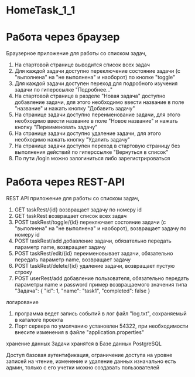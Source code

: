 # HomeTask_1_1

# Работа через браузер
Браузерное приложение для работы со списком задач,
1. На стартовой странице выводится список всех задач
2. Для каждой задачи доступно переключение состояние задачи (с "выполнена" на "не выполнена"
   и наоборот) по кнопке "toggle"
3. Для каждой задачи доступен переход для подробного изучения задачи по гиперссылке "Подробнее..."
4. На стартовой странице в разделе "Новая задача" доступно добавление задачи, для этого необходимо 
   ввести название в поле "название" и нажать кнопку "Добавить задачу"
5. На странице задачи доступно переименование задачи, для этого необходимо
   ввести название в поле "Новое название" и нажать кнопку "Переименовать задачу"
6. На странице задачи доступно удаление задачи, для этого необходимо
   нажать кнопку "Удалить задачу"
7. На странице задачи доступен переход в стартовую страницу без выполнения действий 
   по гиперссылке "Вернуться в список"
8. По пути /login  можно залогиниться либо зарегистрироваться   

   
# Работа через REST-API

REST API приложение для работы со списком задач,
1. GET taskRest/{id} возвращает задачу по номеру id
2. GET taskRest возвращает список всех задач
3. POST taskRest/toggle/{id} переключает состояние задачи (с "выполнена" на "не выполнена"
   и наоборот), возвращает задачу по номеру id
4. POST taskRest/add добавление задачи, обязательно передать параметр name, возвращает задачу
5. POST taskRest/edit/{id} переименовывает задачи, обязательно передать параметр name, возвращает задачу
6. POST taskRest/delete/{id}  удаление задачи, возвращает пустую строку
7. POST userRest/add добавление пользователя, обязательно передать параметры name и password
пример возвращаемого значения типа "Задача":
   {
      "id": 1,
      "name": "task1",
      "completed": false
   }

логирование
1. программа ведет запись событий в лог файл "log.txt", сохраняемый в каталоге проекта
2. Порт сервера по умолчанию установлен 54322, при необходимости внесите изменения в файле "application.properties"

хранение данных
Задачи хранятся в Базе данных PostgreSQL

Доступ
базовая аутентификация, ограничение доступа на уровне записей на чтение, изменение и удаление данных
изначально есть админ, только с его учетки можно создавать пользователей